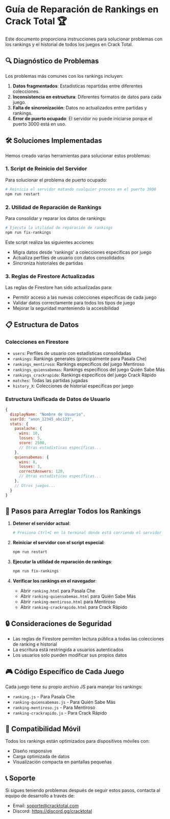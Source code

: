 # Guía de Reparación de Rankings en Crack Total 🏆

Este documento proporciona instrucciones para solucionar problemas con los rankings y el historial de todos los juegos en Crack Total.

## 🔍 Diagnóstico de Problemas

Los problemas más comunes con los rankings incluyen:

1. **Datos fragmentados**: Estadísticas repartidas entre diferentes colecciones.
2. **Inconsistencia en estructura**: Diferentes formatos de datos para cada juego.
3. **Falta de sincronización**: Datos no actualizados entre partidas y rankings.
4. **Error de puerto ocupado**: El servidor no puede iniciarse porque el puerto 3000 está en uso.

## 🛠️ Soluciones Implementadas

Hemos creado varias herramientas para solucionar estos problemas:

### 1. Script de Reinicio del Servidor

Para solucionar el problema de puerto ocupado:

```bash
# Reinicia el servidor matando cualquier proceso en el puerto 3000
npm run restart
```

### 2. Utilidad de Reparación de Rankings

Para consolidar y reparar los datos de rankings:

```bash
# Ejecuta la utilidad de reparación de rankings
npm run fix-rankings
```

Este script realiza las siguientes acciones:
- Migra datos desde 'rankings' a colecciones específicas por juego
- Actualiza perfiles de usuario con datos consolidados
- Sincroniza historiales de partidas

### 3. Reglas de Firestore Actualizadas

Las reglas de Firestore han sido actualizadas para:
- Permitir acceso a las nuevas colecciones específicas de cada juego
- Validar datos correctamente para todos los tipos de juego
- Mejorar la seguridad manteniendo la accesibilidad

## 📋 Estructura de Datos

### Colecciones en Firestore

- `users`: Perfiles de usuario con estadísticas consolidadas
- `rankings`: Rankings generales (principalmente para Pasala Che)
- `rankings_mentiroso`: Rankings específicos del juego Mentiroso
- `rankings_quiensabemas`: Rankings específicos del juego Quién Sabe Más
- `rankings_crackrapido`: Rankings específicos del juego Crack Rápido
- `matches`: Todas las partidas jugadas
- `history_X`: Colecciones de historial específicas por juego

### Estructura Unificada de Datos de Usuario

```javascript
{
  displayName: "Nombre de Usuario",
  userId: "anon_12345_abc123",
  stats: {
    pasalache: {
      wins: 10,
      losses: 5,
      score: 2500,
      // Otras estadísticas específicas...
    },
    quiensabemas: {
      wins: 8,
      losses: 3,
      correctAnswers: 120,
      // Otras estadísticas específicas...
    },
    // Otros juegos...
  }
}
```

## 🚀 Pasos para Arreglar Todos los Rankings

1. **Detener el servidor actual**:
   ```bash
   # Presiona Ctrl+C en la terminal donde está corriendo el servidor
   ```

2. **Reiniciar el servidor con el script especial**:
   ```bash
   npm run restart
   ```

3. **Ejecutar la utilidad de reparación de rankings**:
   ```bash
   npm run fix-rankings
   ```

4. **Verificar los rankings en el navegador**:
   - Abrir `ranking.html` para Pasala Che
   - Abrir `ranking-quiensabemas.html` para Quién Sabe Más
   - Abrir `ranking-mentiroso.html` para Mentiroso
   - Abrir `ranking-crackrapido.html` para Crack Rápido

## 🔒 Consideraciones de Seguridad

- Las reglas de Firestore permiten lectura pública a todas las colecciones de ranking e historial
- La escritura está restringida a usuarios autenticados
- Los usuarios solo pueden modificar sus propios datos

## 🎮 Código Específico de Cada Juego

Cada juego tiene su propio archivo JS para manejar los rankings:

- `ranking.js` - Para Pasala Che
- `ranking-quiensabemas.js` - Para Quién Sabe Más
- `ranking-mentiroso.js` - Para Mentiroso
- `ranking-crackrapido.js` - Para Crack Rápido

## 📱 Compatibilidad Móvil

Todos los rankings están optimizados para dispositivos móviles con:
- Diseño responsive
- Carga optimizada de datos
- Visualización compacta en pantallas pequeñas

## 📞 Soporte

Si sigues teniendo problemas después de seguir estos pasos, contacta al equipo de desarrollo a través de:
- Email: soporte@cracktotal.com
- Discord: https://discord.gg/cracktotal 